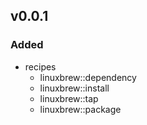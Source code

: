 ## v0.0.1
### Added

- recipes
  - linuxbrew::dependency
  - linuxbrew::install
  - linuxbrew::tap
  - linuxbrew::package
